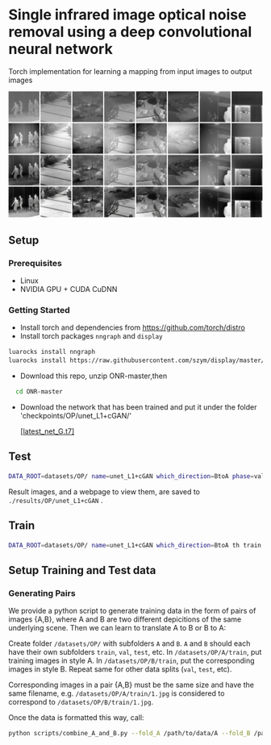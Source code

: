 # Single infrared image optical noise removal using a deep convolutional neural network

Torch implementation for learning a mapping from input images to output images

<img src="imgs/img1.png" width="900px"/>


## Setup

### Prerequisites
- Linux
- NVIDIA GPU + CUDA CuDNN

### Getting Started
- Install torch and dependencies from https://github.com/torch/distro
- Install torch packages `nngraph` and `display`
```bash
luarocks install nngraph
luarocks install https://raw.githubusercontent.com/szym/display/master/display-scm-0.rockspec
```
- Download this repo, unzip ONR-master,then
```bash
  cd ONR-master
```

- Download the network that has been trained and put it under the folder 'checkpoints/OP/unet_L1+cGAN/'

  [[latest_net_G.t7]](https://drive.google.com/file/d/0B3pG20Tbq8Nec09LV3lSMDJSWDA/view)


## Test
```bash
DATA_ROOT=datasets/OP/ name=unet_L1+cGAN which_direction=BtoA phase=val_0.002 th test.lua
```
Result images, and a webpage to view them, are saved to `./results/OP/unet_L1+cGAN` .

## Train
```bash
DATA_ROOT=datasets/OP/ name=unet_L1+cGAN which_direction=BtoA th train.lua
```

## Setup Training and Test data
### Generating Pairs
We provide a python script to generate training data in the form of pairs of images {A,B}, where A and B are two different depicitions of the same underlying scene. Then we can learn to translate A to B or B to A:

Create folder `/datasets/OP/` with subfolders `A` and `B`. `A` and `B` should each have their own subfolders `train`, `val`, `test`, etc. In `/datasets/OP/A/train`, put training images in style A. In `/datasets/OP/B/train`, put the corresponding images in style B. Repeat same for other data splits (`val`, `test`, etc).

Corresponding images in a pair {A,B} must be the same size and have the same filename, e.g. `/datasets/OP/A/train/1.jpg` is considered to correspond to `/datasets/OP/B/train/1.jpg`.

Once the data is formatted this way, call:
```bash
python scripts/combine_A_and_B.py --fold_A /path/to/data/A --fold_B /path/to/data/B --fold_AB /path/to/data
```
